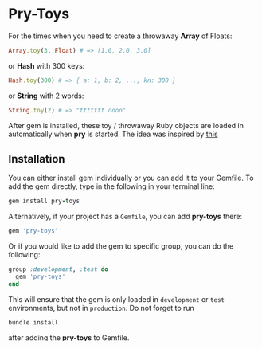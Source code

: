 # Pry-Toys

For the times when you need to create a throwaway __Array__ of Floats:

```ruby
Array.toy(3, Float) # => [1.0, 2.0, 3.0]
```

or __Hash__ with 300 keys:    

```ruby    
Hash.toy(300) # => { a: 1, b: 2, ..., kn: 300 }
```

or __String__ with 2 words:

```ruby
String.toy(2) # => "ttttttt oooo"
```

After gem is installed, these toy / throwaway Ruby objects are loaded in automatically when __pry__ is started. The idea was inspired by [this](https://gist.github.com/lucapette/807492)

## Installation

You can either install gem individually or you can add it to your Gemfile. To add the gem directly, type in the following in your terminal line:

```ruby
gem install pry-toys
```

Alternatively, if your project has a `Gemfile`, you can add __pry-toys__ there:

```ruby
gem 'pry-toys'
```

Or if you would like to add the gem to specific group, you can do the following:

```ruby
group :development, :test do
  gem 'pry-toys'
end
```

This will ensure that the gem is only loaded in `development` or `test` environments, but not in `production`. Do not forget to run

```ruby
bundle install
```

after adding the __pry-toys__ to Gemfile.

To make sure __pry-toys__ has been successfully added to __pry__, run the following in your terminal:

```ruby
pry --installed-plugins
```

If __pry-toys__ gem installed correctly, you should see `toys` as one of the plugins in the list.

## Usage

Here are some of the things you can do with __pry-toys__:

#### Arrays

With only size set

```ruby
Array.toy(3) # => [1, 2, 3]
```

With size & block

```ruby  
Array.toy(3) {|i| i + 3} # => [3, 6, 9]
```
  
With size & one of the pre-determined objects, such as Integer (default), Float, String, Time, Date set
  
```ruby
Array.toy(3, Float) # => [1.0, 2.0, 3.0]
Array.toy(3, String) # => ['tt', 'uuuu', 'cc']
Array.toy(3, Time) # => [2014-02-22 08:49:49 -0800, 2014-02-23 08:49:49 -0800, 2014-02-24 08:49:49 -0800]
Array.toy(3, Date) # => [#<Date: 2014-02-22 ((2456711j,0s,0n),+0s,2299161j)>,
                         #<Date: 2014-02-23 ((2456712j,0s,0n),+0s,2299161j)>,
                         #<Date: 2014-02-24 ((2456713j,0s,0n),+0s,2299161j)>]
```                        

With size & an unknown object (that responds to new)

```ruby
Array.toy(3, Object) # => [#<Object:0x007fa36e9b9128>,
                           #<Object:0x007fa36e9b9100>,
                           #<Object:0x007fa36e9b90d8>]
```

#### Hashes

With size set, you can make Hash as small or as big as you want:

```ruby
Hash.toy(3) # => {a: 1, b: 2, c: 3}
```

Or as large as 100000 (or larger)
 
```ruby   
h = Hash.toy(100000)
h.keys.last # => "eqxd"
h.values.last # => 100000
h # => {a: 1, ...., eqxd: 100000}
```

#### Strings

Creates a string with certain number of words. In this case, words are random collection of letters (not actual words).

```ruby
String.toy(3) # => "mmmmmmmm xxxx hhhhhh"
```

## Contributing

1) Form the project

2) Make changes

3) Test changes using the following task:
  
    rake spec

4) Commit changes. Please do not change `pry-toys.gemspec` on the version you are planning to submit for the pull request.

5) Send a pull request